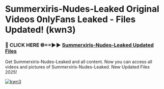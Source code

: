 # Summerxiris-Nudes-Leaked Original Videos 0nlyFans Leaked - Files Updated! (kwn3)

<h3>🔴 CLICK HERE 🌐==►► <a href="https://tinyurl.com/52m3yx9h" rel="nofollow">Summerxiris-Nudes-Leaked Updated Files</a></h3>

Get Summerxiris-Nudes-Leaked and all content. Now you can access all videos and pictures of Summerxiris-Nudes-Leaked. New Updated Files 2025!

[![kwn3](https://i.imgur.com/TnHtlc8.gif)](https://tinyurl.com/52m3yx9h)
